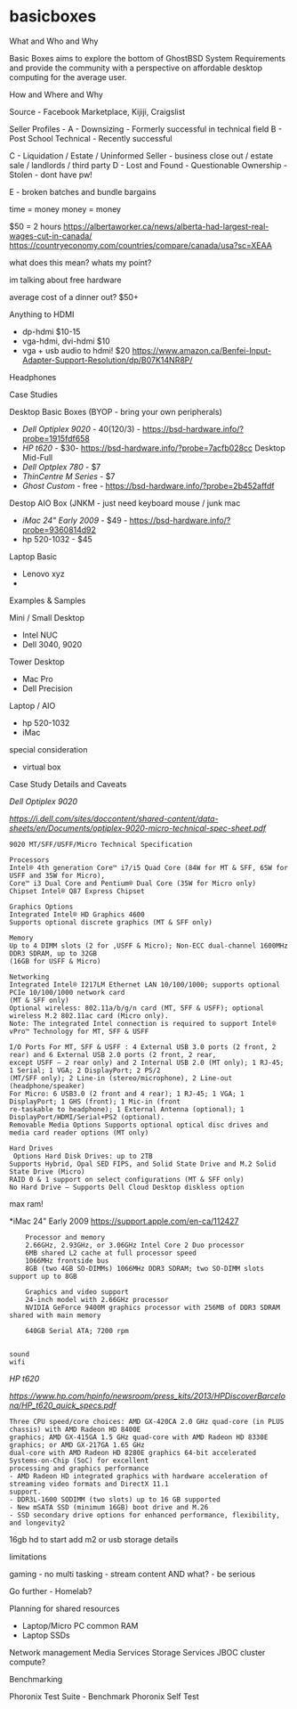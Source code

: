 # basicboxes

What and Who and Why

Basic Boxes aims to explore the bottom of GhostBSD System Requirements and provide the community with a perspective on affordable desktop computing for the average user.

How and Where and Why

Source - Facebook Marketplace, Kijiji, Craigslist

Seller Profiles - 
A - Downsizing - Formerly successful in technical field
B - Post School Technical - Recently successful

C - Liquidation / Estate / Uninformed Seller - business close out / estate sale / landlords / third party
D - Lost and Found - Questionable Ownership - Stolen - dont have pw!

E - broken batches and bundle bargains

time = money
money = money

$50 = 2 hours
https://albertaworker.ca/news/alberta-had-largest-real-wages-cut-in-canada/
https://countryeconomy.com/countries/compare/canada/usa?sc=XEAA


what does this mean? whats my point?

im talking about free hardware

average cost of a dinner out? $50+	



Anything to HDMI 
- dp-hdmi $10-15
- vga-hdmi, dvi-hdmi $10
- vga + usb audio to hdmi! $20 
https://www.amazon.ca/Benfei-Input-Adapter-Support-Resolution/dp/B07K14NR8P/

Headphones


Case Studies


Desktop Basic Boxes (BYOP - bring your own peripherals)
- *Dell Optiplex 9020* - $40 ($120/3) - https://bsd-hardware.info/?probe=1915fdf658
- *HP t620* - $30- https://bsd-hardware.info/?probe=7acfb028cc
Desktop Mid-Full
- *Dell Optplex 780* - $7
- *ThinCentre M Series* - $7 
- *_Ghost Custom_* - free - https://bsd-hardware.info/?probe=2b452affdf

Destop AIO Box (JNKM - just need keyboard mouse / junk mac
- *iMac 24" Early 2009* - $49 - https://bsd-hardware.info/?probe=9360814d92
- hp 520-1032 - $45

Laptop Basic 
- Lenovo xyz
- 

Examples & Samples

Mini / Small Desktop
- Intel NUC
- Dell 3040, 9020

Tower Desktop
- Mac Pro
- Dell Precision

Laptop / AIO
- hp 520-1032
- iMac

special consideration 

- virtual box 



Case Study Details and Caveats



*Dell Optiplex 9020*

_https://i.dell.com/sites/doccontent/shared-content/data-sheets/en/Documents/optiplex-9020-micro-technical-spec-sheet.pdf_

```
9020 MT/SFF/USFF/Micro Technical Specification

Processors
Intel® 4th generation Core™ i7/i5 Quad Core (84W for MT & SFF, 65W for USFF and 35W for Micro),
Core™ i3 Dual Core and Pentium® Dual Core (35W for Micro only)
Chipset Intel® Q87 Express Chipset

Graphics Options
Integrated Intel® HD Graphics 4600
Supports optional discrete graphics (MT & SFF only)

Memory
Up to 4 DIMM slots (2 for ,USFF & Micro); Non-ECC dual-channel 1600MHz DDR3 SDRAM, up to 32GB
(16GB for USFF & Micro)

Networking 
Integrated Intel® I217LM Ethernet LAN 10/100/1000; supports optional PCIe 10/100/1000 network card
(MT & SFF only)
Optional wireless: 802.11a/b/g/n card (MT, SFF & USFF); optional wireless M.2 802.11ac card (Micro only).
Note: The integrated Intel connection is required to support Intel® vPro™ Technology for MT, SFF & USFF

I/O Ports For MT, SFF & USFF : 4 External USB 3.0 ports (2 front, 2 rear) and 6 External USB 2.0 ports (2 front, 2 rear,
except USFF – 2 rear only) and 2 Internal USB 2.0 (MT only); 1 RJ-45; 1 Serial; 1 VGA; 2 DisplayPort; 2 PS/2
(MT/SFF only); 2 Line-in (stereo/microphone), 2 Line-out (headphone/speaker)
For Micro: 6 USB3.0 (2 front and 4 rear); 1 RJ-45; 1 VGA; 1 DisplayPort; 1 GHS (front); 1 Mic-in (front
re-taskable to headphone); 1 External Antenna (optional); 1 DisplayPort/HDMI/Serial+PS2 (optional).
Removable Media Options Supports optional optical disc drives and media card reader options (MT only)

Hard Drives
 Options Hard Disk Drives: up to 2TB
Supports Hybrid, Opal SED FIPS, and Solid State Drive and M.2 Solid State Drive (Micro)
RAID 0 & 1 support on select configurations (MT & SFF only)
No Hard Drive – Supports Dell Cloud Desktop diskless option
```

max ram!



*iMac 24" Early 2009
https://support.apple.com/en-ca/112427

```
    Processor and memory
    2.66GHz, 2.93GHz, or 3.06GHz Intel Core 2 Duo processor
    6MB shared L2 cache at full processor speed
    1066MHz frontside bus
    8GB (two 4GB SO-DIMMs) 1066MHz DDR3 SDRAM; two SO-DIMM slots support up to 8GB
    
    Graphics and video support
    24-inch model with 2.66GHz processor
    NVIDIA GeForce 9400M graphics processor with 256MB of DDR3 SDRAM shared with main memory

    640GB Serial ATA; 7200 rpm


sound
wifi

```


*HP t620*

_https://www.hp.com/hpinfo/newsroom/press_kits/2013/HPDiscoverBarcelona/HP_t620_quick_specs.pdf_

```
Three CPU speed/core choices: AMD GX-420CA 2.0 GHz quad-core (in PLUS chassis) with AMD Radeon HD 8400E
graphics; AMD GX-415GA 1.5 GHz quad-core with AMD Radeon HD 8330E graphics; or AMD GX-217GA 1.65 GHz
dual-core with AMD Radeon HD 8280E graphics 64-bit accelerated Systems-on-Chip (SoC) for excellent
processing and graphics performance
- AMD Radeon HD integrated graphics with hardware acceleration of streaming video formats and DirectX 11.1
support.
- DDR3L-1600 SODIMM (two slots) up to 16 GB supported
- New mSATA SSD (minimum 16GB) boot drive and M.26
- SSD secondary drive options for enhanced performance, flexibility, and longevity2
```

16gb hd to start 
add m2 or usb storage details

limitations

gaming - no
multi tasking - stream content AND what? - be serious


Go further - Homelab?

Planning for shared resources
- Laptop/Micro PC common RAM 
- Laptop SSDs

Network management
Media Services
Storage Services
JBOC cluster compute? 


Benchmarking

Phoronix Test Suite - Benchmark Phoronix Self Test

